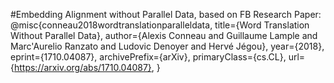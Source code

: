 #Embedding Alignment without Parallel Data, based on FB Research Paper:
@misc{conneau2018wordtranslationparalleldata,
      title={Word Translation Without Parallel Data}, 
      author={Alexis Conneau and Guillaume Lample and Marc'Aurelio Ranzato and Ludovic Denoyer and Hervé Jégou},
      year={2018},
      eprint={1710.04087},
      archivePrefix={arXiv},
      primaryClass={cs.CL},
      url={https://arxiv.org/abs/1710.04087}, 
}

